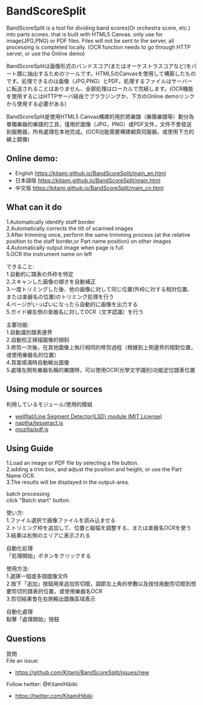 # BandScoreSplit  

BandScoreSplit is a tool for dividing band scores(Or orchestra score, etc.) into parts scores. that is built with HTML5 Canvas. only use for image(JPG,PNG) or PDF files. Files will not be sent to the server, all processing is completed locally. (OCR function needs to go through HTTP server, or use the Online demo)  

BandScoreSplitは画像形式のバンドスコア(またはオーケストラスコアなど)をパート譜に抽出するためのツールです。HTML5のCanvasを使用して構築したものです。処理できるのは画像（JPG,PNG）とPDF。処理するファイルはサーバーに転送されることはありません、全部処理はローカルで完結します。(OCR機能を使用するにはHTTPサーバ経由でブラウジングか、下方のOnline demoリンクから使用する必要がある)  

BandScoreSplit是使用HTML5 Canvas構建的用於將樂譜（樂團樂譜等）劃分為單獨樂器的樂譜的工具，僅用於圖像（JPG，PNG）或PDF文件，文件不會發送到服務器，所有處理在本地完成。(OCR功能需要構建網頁伺服器，或使用下方的線上鏡像)  

## Online demo:  
+ English https://kitami.github.io/BandScoreSplit/main_en.html  
+ 日本語版 https://kitami.github.io/BandScoreSplit/main.html  
+ 中文版 https://kitami.github.io/BandScoreSplit/main_cn.html  

## What can it do  
1.Automatically identify staff border  
2.Automatically corrects the tilt of scanned images  
3.After trimming once, perform the same trimming process (at the relative position to the staff border,or Part name position) on other images  
4.Automatically output image when page is full  
5.OCR the instrument name on left   

できること:  
1.自動的に譜表の外枠を特定  
2.スキャンした画像の傾きを自動補正  
3.一度トリミングした後、他の画像に対して同じ位置(外枠に対する相対位置、または楽器名の位置)のトリミング処理を行う  
4.ページがいっぱいになったら自動的に画像を出力する  
5.ガイド線左側の楽器名に対してOCR（文字認識）を行う  

主要功能:  
1.自動識別譜表邊界  
2.自動校正掃描圖像的傾斜  
3.修剪一次後，在其他圖像上執行相同的修剪過程（根據到上側邊界的相對位置，或使用樂器名的位置）  
4.頁面填滿時自動輸出圖像  
5.處理左側有樂器名稱的樂譜時，可以使用OCR(光學文字識別)功能定位譜表位置  

## Using module or sources  
利用しているモジュール/使用的模組
+ [wellflat/Line Segment Detector(LSD) module (MIT License)](https://github.com/wellflat/imageprocessing-labs/tree/master/cv/lsd)
+ [naptha/tesseract.js](https://github.com/naptha/tesseract.js)
+ [mozilla/pdf.js](https://github.com/mozilla/pdf.js)

## Using Guide  
1.Load an image or PDF file by selecting a file button.  
2.adding a trim box, and adjust the position and height, or use the Part Name OCR.  
3.The results will be displayed in the output-area.  

batch processing  
click "Batch start" button. 

使い方:  
1.ファイル選択で画像ファイルを読み込ませる  
2.トリミング枠を追加して、位置と縦幅を調整する、または楽器名OCRを使う  
3.結果は右側のエリアに表示される  
  
自動化処理  
「処理開始」ボタンをクリックする  

使用方法:  
1.選擇一個或多個圖像文件  
2.按下「追加」按鈕用來追加剪切框，調節左上角的參數以及按住拖動剪切框到想要剪切的譜表的位置，或使用樂器名OCR  
3.剪切結果會在右側輸出圖像區域表示  
  
自動化處理  
點擊「處理開始」按鈕  

## Questions  
質問  
File an issue:
+ https://github.com/Kitami/BandScoreSplit/issues/new

Follow twitter: @KitamiHibiki
+ https://twitter.com/KitamiHibiki
